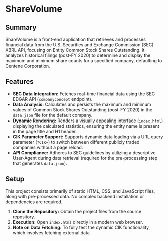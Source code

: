 # ShareVolume

## Summary

ShareVolume is a front-end application that retrieves and processes financial data from the U.S. Securities and Exchange Commission (SEC) XBRL API, focusing on Entity Common Stock Shares Outstanding. It analyzes historical filings (post-FY 2020) to determine and display the maximum and minimum share counts for a specified company, defaulting to Centene Corporation.

## Features

*   **SEC Data Integration:** Fetches real-time financial data using the SEC EDGAR API (`companyconcept` endpoint).
*   **Data Analysis:** Calculates and persists the maximum and minimum values of Common Stock Shares Outstanding (post-FY 2020) in the `data.json` file for the default company.
*   **Dynamic Rendering:** Renders a visually appealing interface (`index.html`) displaying the calculated statistics, ensuring the entity name is present in the page title and H1 header.
*   **CIK Parameter Support:** Supports dynamic data loading via a URL query parameter (`?CIK=`) to switch between different publicly traded companies without a page reload.
*   **API Compliance:** Adheres to SEC guidelines by utilizing a descriptive User-Agent during data retrieval (required for the pre-processing step that generates `data.json`).

## Setup

This project consists primarily of static HTML, CSS, and JavaScript files, along with pre-processed data. No complex backend installation or dependencies are required.

1.  **Clone the Repository:** Obtain the project files from the source repository.
2.  **Execution:** Open `index.html` directly in a modern web browser.
3.  **Note on Data Fetching:** To fully test the dynamic CIK functionality, which involves fetching external data